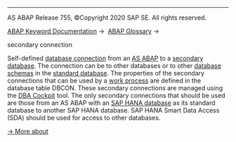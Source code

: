   

* * *

AS ABAP Release 755, ©Copyright 2020 SAP SE. All rights reserved.

[ABAP Keyword Documentation](javascript:call_link\('abenabap.htm'\)) →  [ABAP Glossary](javascript:call_link\('abenabap_glossary.htm'\)) → 

secondary connection

Self-defined [database connection](javascript:call_link\('abendatabase_connection_glosry.htm'\) "Glossary Entry") from an [AS ABAP](javascript:call_link\('abenas_abap_glosry.htm'\) "Glossary Entry") to a [secondary database](javascript:call_link\('abensecondary_db_glosry.htm'\) "Glossary Entry"). The connection can be to other databases or to other [database schemas](javascript:call_link\('abendatabase_schema_glosry.htm'\) "Glossary Entry") in the [standard database](javascript:call_link\('abenstandard_db_glosry.htm'\) "Glossary Entry"). The properties of the secondary connections that can be used by a [work process](javascript:call_link\('abenwork_process_glosry.htm'\) "Glossary Entry") are defined in the database table DBCON. These secondary connections are managed using the [DBA Cockpit](javascript:call_link\('abendba_cockpit_glosry.htm'\) "Glossary Entry") tool. The only secondary connections that should be used are those from an AS ABAP with an [SAP HANA database](javascript:call_link\('abenhana_database_glosry.htm'\) "Glossary Entry") as its standard database to another SAP HANA database. SAP HANA Smart Data Access (SDA) should be used for access to other databases.

[→ More about](javascript:call_link\('abenopensql_multiconnect.htm'\))
